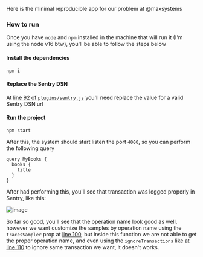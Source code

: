 Here is the minimal reproducible app for our problem at @maxsystems

### How to run

Once you have `node` and `npm` installed in the machine that will run it (I'm using the node v16 btw), you'll be able to follow the steps below

#### Install the dependencies

```
npm i
```

#### Replace the Sentry DSN

At [line 92 of `plugins/sentry.js`](plugins/sentry.js#L92) you'll need replace the value for a valid Sentry DSN url

#### Run the project

```
npm start
```

After this, the system should start listen the port `4000`, so you can perform the following query

```gql
query MyBooks {
  books {
    title
  }
}
```

After had performing this, you'll see that transaction was logged properly in Sentry, like this:

![image](https://user-images.githubusercontent.com/1730922/235182162-db65e53d-4e77-423e-8cdb-1677c0ae0fb5.png)

So far so good, you'll see that the operation name look good as well, however we want customize the samples by operation name using the `tracesSampler` prop at [line 100](plugins/sentry.js#L100), but inside this function we are not able to get the proper operation name, and even using the `ignoreTransactions` like at [line 110](plugins/sentry.js#L110) to ignore same transaction we want, it doesn't works.
